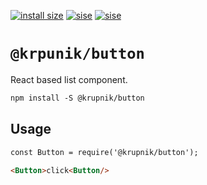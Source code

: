 [![install size](https://packagephobia.now.sh/badge?p=@krupnik/button)](https://packagephobia.now.sh/result?p=@krupnik/button)
[![sise](https://badgen.net/bundlephobia/min/@krupnik/button)](https://bundlephobia.com/result?p=@krupnik/button)
[![sise](https://badgen.net/bundlephobia/minzip/@krupnik/button)](https://bundlephobia.com/result?p=@krupnik/button)
# `@krpunik/button`
React based list component.

```markdown
npm install -S @krupnik/button
```


## Usage

```markdown
const Button = require('@krupnik/button');

<Button>click<Button/>
```
